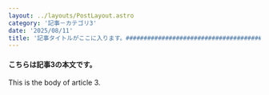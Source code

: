 ```yaml
---
layout: ../layouts/PostLayout.astro
category: '記事－カテゴリ3'
date: '2025/08/11'
title: '記事タイトルがここに入ります。################################################################はみ出るくらい長い記事タイトルになります。'
---
```


#### こちらは記事3の本文です。

This is the body of article 3.
